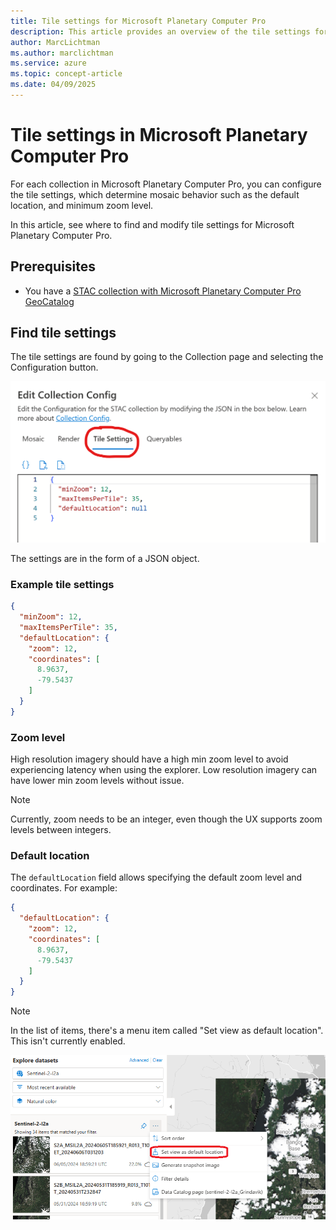 ```yaml
---
title: Tile settings for Microsoft Planetary Computer Pro
description: This article provides an overview of the tile settings for Microsoft Planetary Computer Pro. It explains how to configure mosaic behavior, such as default location and zoom levels, using JSON settings.
author: MarcLichtman
ms.author: marclichtman
ms.service: azure
ms.topic: concept-article
ms.date: 04/09/2025
---
```


# Tile settings in Microsoft Planetary Computer Pro

For each collection in Microsoft Planetary Computer Pro, you can configure the tile settings, which determine mosaic behavior such as the default location, and minimum zoom level.

In this article, see where to find and modify tile settings for Microsoft Planetary Computer Pro.

## Prerequisites

- You have a [STAC collection with Microsoft Planetary Computer Pro GeoCatalog](./create-stac-collection.md)

## Find tile settings

The tile settings are found by going to the Collection page and selecting the Configuration button.

![Screenshot of the tile settings tab in the Microsoft Planetary Computer Pro interface](media/tilesettings1.png)

The settings are in the form of a JSON object.

### Example tile settings

```JSON
{
  "minZoom": 12,
  "maxItemsPerTile": 35,
  "defaultLocation": {
    "zoom": 12,
    "coordinates": [
      8.9637,
      -79.5437
    ]
  }
}
```

### Zoom level

High resolution imagery should have a high min zoom level to avoid experiencing latency when using the explorer. Low resolution imagery can have lower min zoom levels without issue.

> [!NOTE]
> Currently, zoom needs to be an integer, even though the UX supports zoom levels between integers.
 
### Default location

The `defaultLocation` field allows specifying the default zoom level and coordinates. For example:

```JSON
{
  "defaultLocation": {
    "zoom": 12,
    "coordinates": [
      8.9637,
      -79.5437
    ]
  }
}
```

> [!NOTE]
> In the list of items, there's a menu item called "Set view as default location".  This isn't currently enabled.

![Screenshot of the save view as default location option in the tile settings interface](media/tilesettings_save_view_as.png)
